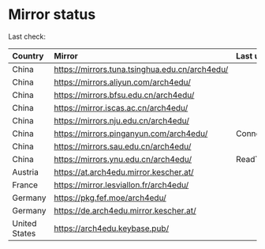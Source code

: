 <script src="./time.js"></script>
# Mirror status
Last check: <script type="text/javascript">localize(1671445369.7303712);</script>

|Country|Mirror|Last update|
|:------|:-----|:----------|
|China|https://mirrors.tuna.tsinghua.edu.cn/arch4edu/|<script type="text/javascript">localize(1671431822);</script>|
|China|https://mirrors.aliyun.com/arch4edu/|<script type="text/javascript">localize(1671388422);</script>|
|China|https://mirrors.bfsu.edu.cn/arch4edu/|<script type="text/javascript">localize(1671388422);</script>|
|China|https://mirror.iscas.ac.cn/arch4edu/|<script type="text/javascript">localize(1671431822);</script>|
|China|https://mirrors.nju.edu.cn/arch4edu/|<script type="text/javascript">localize(1671345132);</script>|
|China|https://mirrors.pinganyun.com/arch4edu/|ConnectTimeout|
|China|https://mirrors.sau.edu.cn/arch4edu/|<script type="text/javascript">localize(1671258899);</script>|
|China|https://mirrors.ynu.edu.cn/arch4edu/|ReadTimeout|
|Austria|https://at.arch4edu.mirror.kescher.at/|<script type="text/javascript">localize(1671431822);</script>|
|France|https://mirror.lesviallon.fr/arch4edu/|<script type="text/javascript">localize(1671388422);</script>|
|Germany|https://pkg.fef.moe/arch4edu/|<script type="text/javascript">localize(1671431822);</script>|
|Germany|https://de.arch4edu.mirror.kescher.at/|<script type="text/javascript">localize(1671431822);</script>|
|United States|https://arch4edu.keybase.pub/|<script type="text/javascript">localize(1671388422);</script>|

<script src="./tablefilter/tablefilter.js"></script>
<script src="./table.js"></script>